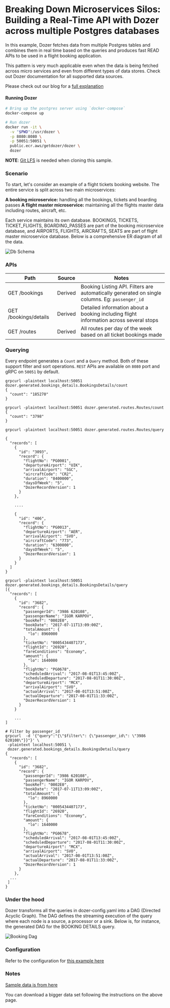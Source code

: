 # Breaking Down Microservices Silos: Building a Real-Time API with Dozer across multiple Postgres databases

In this example, Dozer fetches data from multiple Postgres tables and combines them in real time based on the queries and produces fast READ APIs to be used in a flight booking application.

This pattern is very much applicable even when the data is being fetched across micro services and even from different types of data stores. Check out Dozer documentation for all supported data sources.

Please check out our blog for a [full explanation](https://getdozer.io/blog/microservices)

#### Running Dozer
```bash
# Bring up the postgres server using `docker-compose`
docker-compose up

# Run dozer
docker run -it \
  -v "$PWD":/usr/dozer \
  -p 8080:8080 \
  -p 50051:50051 \
  public.ecr.aws/getdozer/dozer \
  dozer
```
**NOTE**: [Git LFS](https://docs.github.com/en/repositories/working-with-files/managing-large-files/installing-git-large-file-storage) is needed when cloning this sample.

### Scenario
To start, let's consider an example of a flight tickets booking website. The entire service is split across two main microservices:

**A booking microservice:** handling all the bookings, tickets and boarding passes
**A flight master microservice:** maintaining all the flights master data including routes, aircraft, etc.

Each service maintains its own database. BOOKINGS, TICKETS, TICKET_FLIGHTS, BOARDING_PASSES are part of the booking microservice database, and AIRPORTS, FLIGHTS, AIRCRAFTS, SEATS are part of flight master microservice database. Below is a comprehensive ER diagram of all the data.

![Db Schema](images/schema.png)

### APIs
| Path                  | Source  | Notes                                                                                          |
| --------------------- | ------- | ---------------------------------------------------------------------------------------------- |
| GET /bookings         | Derived | Booking Listing API. Filters are automatically generated on single columns. Eg: `passenger_id` |
| GET /bookings/details | Derived | Detailed information about a booking including flight information across several stops         |
| GET /routes           | Derived | All routes per day of the week based on all ticket bookings made                               |

### Querying
Every endpoint generates a `Count` and a `Query` method. Both of these support filter and sort operations.
`REST` APIs are available on `8080` port and gRPC on `50051` by default.

```
grpcurl -plaintext localhost:50051 dozer.generated.bookings_details.BookingsDetails/count
{
  "count": "185270"
}

grpcurl -plaintext localhost:50051 dozer.generated.routes.Routes/count
{
  "count": "3798"
}

grpcurl -plaintext localhost:50051 dozer.generated.routes.Routes/query

{
  "records": [
    {
      "id": "3093",
      "record": {
        "flightNo": "PG0001",
        "departureAirport": "UIK",
        "arrivalAirport": "SGC",
        "aircraftCode": "CR2",
        "duration": "8400000",
        "daysOfWeek": "5",
        "DozerRecordVersion": 1
      }
    },

    ....

    {
      "id": "406",
      "record": {
        "flightNo": "PG0013",
        "departureAirport": "AER",
        "arrivalAirport": "SVO",
        "aircraftCode": "773",
        "duration": "6300000",
        "daysOfWeek": "5",
        "DozerRecordVersion": 1
      }
    }
  ]
}

grpcurl -plaintext localhost:50051 dozer.generated.bookings_details.BookingsDetails/query
[{
  "records": [
    {
      "id": "3682",
      "record": {
        "passengerId": "3986 620108",
        "passengerName": "IGOR KARPOV",
        "bookRef": "0002E0",
        "bookDate": "2017-07-11T13:09:00Z",
        "totalAmount": {
          "lo": 8960000
        },
        "ticketNo": "0005434407173",
        "flightId": "26920",
        "fareConditions": "Economy",
        "amount": {
          "lo": 1640000
        },
        "flightNo": "PG0678",
        "scheduledArrival": "2017-08-01T13:45:00Z",
        "scheduledDeparture": "2017-08-01T11:30:00Z",
        "departureAirport": "MCX",
        "arrivalAirport": "SVO",
        "actualArrival": "2017-08-01T13:51:00Z",
        "actualDeparture": "2017-08-01T11:33:00Z",
        "DozerRecordVersion": 1
      }
    }

    ...
]

# Filter by passenger_id
grpcurl  -d '{"query":"{\"$filter\": {\"passenger_id\": \"3986 620108\"}}"}' \
 -plaintext localhost:50051 \
 dozer.generated.bookings_details.BookingsDetails/query
{
  "records": [
    {
      "id": "3682",
      "record": {
        "passengerId": "3986 620108",
        "passengerName": "IGOR KARPOV",
        "bookRef": "0002E0",
        "bookDate": "2017-07-11T13:09:00Z",
        "totalAmount": {
          "lo": 8960000
        },
        "ticketNo": "0005434407173",
        "flightId": "26920",
        "fareConditions": "Economy",
        "amount": {
          "lo": 1640000
        },
        "flightNo": "PG0678",
        "scheduledArrival": "2017-08-01T13:45:00Z",
        "scheduledDeparture": "2017-08-01T11:30:00Z",
        "departureAirport": "MCX",
        "arrivalAirport": "SVO",
        "actualArrival": "2017-08-01T13:51:00Z",
        "actualDeparture": "2017-08-01T11:33:00Z",
        "DozerRecordVersion": 1
      }
    },
  ...
 ]
}

```

### Under the hood
Dozer transforms all the queries in dozer-config.yaml into a DAG (Directed Acyclic Graph). The DAG defines the streaming execution of the query where each node is a source, a processor or a sink. Below is, for instance, the generated DAG for the BOOKING DETAILS query. 

![Booking Dag](images/booking_dag.svg)

### Configuration
 Refer to the configuration for [this example here](./dozer-config.yaml)

###  Notes
[Sample data is from here](https://postgrespro.com/docs/postgrespro/10/demodb-bookings-installation)

You can download a bigger data set following the instructions on the above page. 
